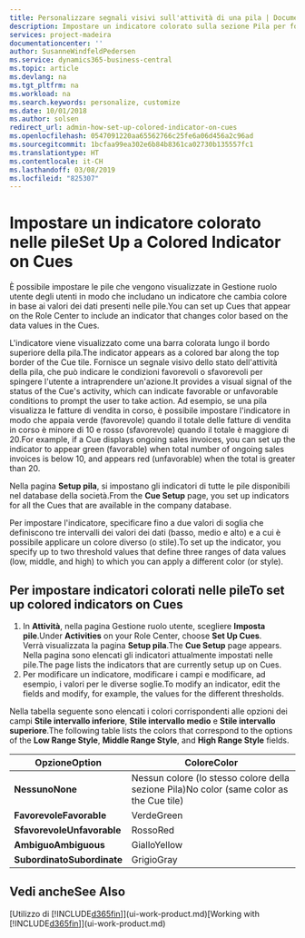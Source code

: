 ```yaml
---
title: Personalizzare segnali visivi sull'attività di una pila | Documenti Microsoft
description: Impostare un indicatore colorato sulla sezione Pila per fornire un segnale visivo per personalizzato per l'attività di una pila.
services: project-madeira
documentationcenter: ''
author: SusanneWindfeldPedersen
ms.service: dynamics365-business-central
ms.topic: article
ms.devlang: na
ms.tgt_pltfrm: na
ms.workload: na
ms.search.keywords: personalize, customize
ms.date: 10/01/2018
ms.author: solsen
redirect_url: admin-how-set-up-colored-indicator-on-cues
ms.openlocfilehash: 0547091220aa65562766c25fe6a06d456a2c96ad
ms.sourcegitcommit: 1bcfaa99ea302e6b84b8361ca02730b135557fc1
ms.translationtype: HT
ms.contentlocale: it-CH
ms.lasthandoff: 03/08/2019
ms.locfileid: "825307"
---
```

# <a name="set-up-a-colored-indicator-on-cues"></a><span data-ttu-id="6a892-103">Impostare un indicatore colorato nelle pile</span><span class="sxs-lookup"><span data-stu-id="6a892-103">Set Up a Colored Indicator on Cues</span></span>
<span data-ttu-id="6a892-104">È possibile impostare le pile che vengono visualizzate in Gestione ruolo utente degli utenti in modo che includano un indicatore che cambia colore in base ai valori dei dati presenti nelle pile.</span><span class="sxs-lookup"><span data-stu-id="6a892-104">You can set up Cues that appear on the Role Center to include an indicator that changes color based on the data values in the Cues.</span></span>

<span data-ttu-id="6a892-105">L'indicatore viene visualizzato come una barra colorata lungo il bordo superiore della pila.</span><span class="sxs-lookup"><span data-stu-id="6a892-105">The indicator appears as a colored bar along the top border of the Cue tile.</span></span> <span data-ttu-id="6a892-106">Fornisce un segnale visivo dello stato dell'attività della pila, che può indicare le condizioni favorevoli o sfavorevoli per spingere l'utente a intraprendere un'azione.</span><span class="sxs-lookup"><span data-stu-id="6a892-106">It provides a visual signal of the status of the Cue's activity, which can indicate favorable or unfavorable conditions to prompt the user to take action.</span></span> <span data-ttu-id="6a892-107">Ad esempio, se una pila visualizza le fatture di vendita in corso, è possibile impostare l'indicatore in modo che appaia verde (favorevole) quando il totale delle fatture di vendita in corso è minore di 10 e rosso (sfavorevole) quando il totale è maggiore di 20.</span><span class="sxs-lookup"><span data-stu-id="6a892-107">For example, if a Cue displays ongoing sales invoices, you can set up the indicator to appear green (favorable) when total number of ongoing sales invoices is below 10, and appears red (unfavorable) when the total is greater than 20.</span></span>

<span data-ttu-id="6a892-108">Nella pagina **Setup pila**, si impostano gli indicatori di tutte le pile disponibili nel database della società.</span><span class="sxs-lookup"><span data-stu-id="6a892-108">From the **Cue Setup** page, you set up indicators for all the Cues that are available in the company database.</span></span>

<span data-ttu-id="6a892-109">Per impostare l'indicatore, specificare fino a due valori di soglia che definiscono tre intervalli dei valori dei dati (basso, medio e alto) e a cui è possibile applicare un colore diverso (o stile).</span><span class="sxs-lookup"><span data-stu-id="6a892-109">To set up the indicator, you specify up to two threshold values that define three ranges of data values (low, middle, and high) to which you can apply a different color (or style).</span></span>

## <a name="to-set-up-colored-indicators-on-cues"></a><span data-ttu-id="6a892-110">Per impostare indicatori colorati nelle pile</span><span class="sxs-lookup"><span data-stu-id="6a892-110">To set up colored indicators on Cues</span></span>
1. <span data-ttu-id="6a892-111">In **Attività**, nella pagina Gestione ruolo utente, scegliere **Imposta pile**.</span><span class="sxs-lookup"><span data-stu-id="6a892-111">Under **Activities** on your Role Center, choose **Set Up Cues**.</span></span>  
   <span data-ttu-id="6a892-112">Verrà visualizzata la pagina **Setup pila**.</span><span class="sxs-lookup"><span data-stu-id="6a892-112">The **Cue Setup** page appears.</span></span> <span data-ttu-id="6a892-113">Nella pagina sono elencati gli indicatori attualmente impostati nelle pile.</span><span class="sxs-lookup"><span data-stu-id="6a892-113">The page lists the indicators that are currently setup up on Cues.</span></span>
2. <span data-ttu-id="6a892-114">Per modificare un indicatore, modificare i campi e modificare, ad esempio, i valori per le diverse soglie.</span><span class="sxs-lookup"><span data-stu-id="6a892-114">To modify an indicator, edit the fields and modify, for example, the values for the different thresholds.</span></span>  

<span data-ttu-id="6a892-115">Nella tabella seguente sono elencati i colori corrispondenti alle opzioni dei campi **Stile intervallo inferiore**, **Stile intervallo medio** e **Stile intervallo superiore**.</span><span class="sxs-lookup"><span data-stu-id="6a892-115">The following table lists the colors that correspond to the options of the **Low Range Style**, **Middle Range Style**, and **High Range Style** fields.</span></span>

| <span data-ttu-id="6a892-116">Opzione</span><span class="sxs-lookup"><span data-stu-id="6a892-116">Option</span></span> | <span data-ttu-id="6a892-117">Colore</span><span class="sxs-lookup"><span data-stu-id="6a892-117">Color</span></span> |
| --- | --- |
| <span data-ttu-id="6a892-118">**Nessuno**</span><span class="sxs-lookup"><span data-stu-id="6a892-118">**None**</span></span> |<span data-ttu-id="6a892-119">Nessun colore (lo stesso colore della sezione Pila)</span><span class="sxs-lookup"><span data-stu-id="6a892-119">No color (same color as the Cue tile)</span></span>|
| <span data-ttu-id="6a892-120">**Favorevole**</span><span class="sxs-lookup"><span data-stu-id="6a892-120">**Favorable**</span></span> |<span data-ttu-id="6a892-121">Verde</span><span class="sxs-lookup"><span data-stu-id="6a892-121">Green</span></span> |
| <span data-ttu-id="6a892-122">**Sfavorevole**</span><span class="sxs-lookup"><span data-stu-id="6a892-122">**Unfavorable**</span></span> |<span data-ttu-id="6a892-123">Rosso</span><span class="sxs-lookup"><span data-stu-id="6a892-123">Red</span></span> |
| <span data-ttu-id="6a892-124">**Ambiguo**</span><span class="sxs-lookup"><span data-stu-id="6a892-124">**Ambiguous**</span></span> |<span data-ttu-id="6a892-125">Giallo</span><span class="sxs-lookup"><span data-stu-id="6a892-125">Yellow</span></span> |
| <span data-ttu-id="6a892-126">**Subordinato**</span><span class="sxs-lookup"><span data-stu-id="6a892-126">**Subordinate**</span></span> |<span data-ttu-id="6a892-127">Grigio</span><span class="sxs-lookup"><span data-stu-id="6a892-127">Gray</span></span> |

## <a name="see-also"></a><span data-ttu-id="6a892-128">Vedi anche</span><span class="sxs-lookup"><span data-stu-id="6a892-128">See Also</span></span>
<span data-ttu-id="6a892-129">[Utilizzo di [!INCLUDE[d365fin](includes/d365fin_md.md)]](ui-work-product.md)</span><span class="sxs-lookup"><span data-stu-id="6a892-129">[Working with [!INCLUDE[d365fin](includes/d365fin_md.md)]](ui-work-product.md)</span></span>
